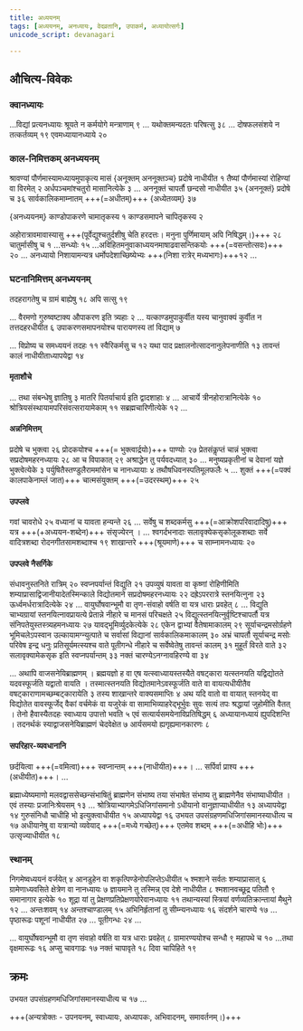 ```yaml
---
title: अध्ययनम्
tags: [अध्ययनम्, अनध्यायः, वेदव्रतानि, उपाकर्म, अध्यायोत्सर्गः]
unicode_script: devanagari

---
```


## औचित्य-विवेकः

### क्वानध्यायः
…विद्यां प्रत्यनध्यायः श्रूयते न कर्मयोगे मन्त्राणाम् ९ … यथोक्तमन्यदतः परिषत्सु ३८ … दोषफलसंशये न तत्कर्तव्यम् १९ एवमध्यायानध्याये २०

### काल-निमित्तकम् अनध्ययनम्
श्रावण्यां पौर्णमास्यामध्यायमुपाकृत्य मासं {अनूक्तम् अननूक्तञ्च} प्रदोषे नाधीयीत १ तैष्यां पौर्णमास्यां रोहिण्यां वा विरमेत् २ अर्धपञ्चमांश्चतुरो मासानित्येके ३ …
अननूक्तं चापर्तौ छन्दसो नाधीयीत ३५ {अननूक्तं} प्रदोषे च ३६ सार्वकालिकमाम्नातम् +++(=अधीतम्)+++ {अध्येतव्यम्} ३७

{अनध्ययनम्} काण्डोपाकरणे चामातृकस्य १ काण्डसमापने चापितृकस्य २

अहोरात्रावमावास्यासु +++(पूर्वेद्युश्चतुर्दशीषु चेति हरदत्तः। मनुना पुर्णिमायाम् अपि निषिद्धम्।)+++ २८ चातुर्मासीषु च १ …सन्ध्योः १५ ...अविहितमनुवाकाध्ययनमाषाढवासन्तिकयोः +++(=वसन्तोत्सवः)+++ २० … अनध्यायो निशायामन्यत्र धर्मोपदेशाच्छिष्येभ्यः +++(निशा रात्रेर् मध्यभागः)+++१२ …

### घटनानिमित्तम् अनध्ययनम्
तदहरागतेषु च ग्रामं बाह्येषु १८ अपि सत्सु १९ 

… वैरमणो गुरुष्वष्टाक्य औपाकरण इति त्र्यहाः २ … यत्काण्डमुपाकुर्वीत यस्य चानुवाक्यं कुर्वीत न तत्तदहरधीयीत ६ उपाकरणसमापनयोश्च पारायणस्य तां विद्याम् ७ 

… विप्रोष्य च समध्ययनं तदहः ११ स्वैरिकर्मसु च १२ यथा पाद प्रक्षालनोत्सादनानुलेपनाणीति १३ तावन्तं कालं नाधीयीताध्यापयेद्वा १४

#### मृताशौचे
… तथा संबन्धेषु ज्ञातिषु ३ मातरि पितर्याचार्य इति द्वादशाहाः ४ … आचार्ये त्रीनहोरात्रानित्येके १० श्रोत्रियसंस्थायामपरिसंवत्सरायामेकाम् ११ सब्रह्मचारिणीत्येके १२ …

#### अन्ननिमित्तम्
प्रदोषे च भुक्त्वा २६ प्रोदकयोश्च +++(= भुक्त्वार्द्रयोः)+++ पाण्योः २७ प्रेतसंकॢप्तं चान्नं भुक्त्वा सप्रदोषमहरनध्यायः २८ आ च विपाकात् २९ अश्राद्धेन तु पर्यवदध्यात् ३० … मनुष्यप्रकृतीनां च देवानां यज्ञे भुक्त्वेत्येके ३ पर्युषितैस्तण्डुलैराममांसेन च नानध्यायाः ४ तथौषधिवनस्पतिमूलफलैः ५ …  शुक्तं +++(=पक्वं कालपाकेनाम्लं जात)+++ चात्मसंयुक्तम् +++(=उदरस्थम्)+++ २५ 

#### उपप्लवे
गवां चावरोधे २५ वध्यानां च यावता हन्यन्ते २६ … सर्वेषु च शब्दकर्मसु +++(=आक्रोशपरिवादादिषु)+++ यत्र +++(+अध्ययन-शब्देन)+++ संसृज्येरन् । … श्वगर्दभनादाः सलावृक्येकसृकोलूकशब्दाः सर्वे वादित्रशब्दा रोदनगीतसामशब्दाश्च १९ शाखान्तरे +++(श्रूयमाणे)+++ च साम्नामनध्यायः २० 

#### उपप्लवे नैसर्गिके
संधावनुस्तनिते रात्रिम् २० स्वप्नपर्यान्तं विद्युति २१ उपव्युषं यावता वा कृष्णां रोहिणीमिति शम्याप्रासाद्विजानीयादेतस्मिन्काले विद्योतमाने सप्रदोषमहरनध्यायः २२ दह्रेऽपररात्रे स्तनयित्नुना २३ ऊर्ध्वमर्धरात्रादित्येके २४ … वायुर्घोषवान्भूमौ वा तृण-संवाहो वर्षति वा यत्र धाराः प्रवहेत् ८ … विद्युति चाभ्यग्रायां स्तनयित्नावप्रायत्ये प्रेतान्ने नीहारे च मानसं परिचक्षते २५ विद्युत्स्तनयित्नुर्वृष्टिश्चापर्तौ यत्र संनिपतेयुस्तस्त्र्यहमनध्यायः २७ यावद्भूमिर्व्युदकेत्येके २८ एकेन द्वाभ्यां वैतेषामाकालम् २९ सूर्याचन्द्रमसोर्ग्रहणे भूमिचलेऽपस्वान उल्कायामग्न्युत्पाते च सर्वासां विद्यानां सार्वकालिकमाकालम् ३० अभ्रं चापर्तौ सूर्याचन्द्र मसोः परिवेष इन्द्र धनुः प्रतिसूर्यमत्स्यश्च वाते पूतीगन्धे नीहारे च सर्वेष्वेतेषु तावन्तं कालम् ३१ मुहूर्तं विरते वाते ३२ सलावृक्यामेकसृक इति स्वप्नपर्यान्तम् ३३ नक्तं चारण्येऽनग्नावहिरण्ये वा ३४

… अथापि वाजसनेयिब्राह्मणम् । ब्रह्मयज्ञो ह वा एष यत्स्वाध्यायस्तस्यैते वषट्कारा यत्स्तनयति यद्विद्योतते यदवस्फूर्जति यद्वातो वायति । तस्मात्स्तनयति विद्योतमानेऽवस्फूर्जति वाते वा वायत्यधीयीतैव वषट्काराणामच्छम्बट्कारायेति ३ तस्य शाखान्तरे वाक्यसमाप्तिः ४ अथ यदि वातो वा वायात् स्तनयेद् वा विद्योतेत वावस्फूर्जेद् वैकां वर्चमेकं वा यजुरेकं वा सामाभिव्याहरेद्भूर्भुवः सुवः सत्यं तपः श्रद्धायां जुहोमीति वैतत् । तेनो हैवास्यैतदहः स्वाध्याय उपात्तो भवति ५ एवं सत्यार्यसमयेनाविप्रतिषिद्धम् ६ अध्यायानध्यायं ह्युपदिशन्ति । तदनर्थकं स्याद्वाजसनेयिब्राह्मणं चेदवेक्षेत ७ आर्यसमयो ह्यगृह्यमानकारणः ८

#### सपरिहार-व्यवधानानि
छर्दयित्वा +++(=वमित्वा)+++ स्वप्नान्तम् +++(नाधीयीत)+++। … सर्पिर्वा प्राश्य +++(अधीयीत)+++। … 

ब्रह्माध्येष्यमाणो मलवद्वाससेच्छन्संभाषितुं ब्राह्मणेन संभाष्य तया संभाषेत संभाष्य तु ब्राह्मणेनैव संभाष्याधीयीत । एवं तस्याः प्रजानिःश्रेयसम् १३ … श्रोत्रियाभ्यागमेऽधिजिगांसमानो ऽधीयानो वानुज्ञाप्याधीयीत १३ अध्यापयेद्वा १४ गुरुसंनिधौ चाधीहि भो इत्युक्त्वाधीयीत १५ अध्यापयेद्वा १६ उभयत उपसंग्रहणमधिजिगांसमानस्याधीत्य च १७ अधीयानेषु वा यत्रान्यो व्यवेयाद् +++(=मध्ये गच्छेत्)+++ एतमेव शब्दम् +++(=अधीहि भोः)+++ उत्सृज्याधीयीत १८

### स्थानम्
निगमेष्वध्ययनं वर्जयेत् ४ आनडुहेन वा शकृत्पिण्डेनोपलिप्तेऽधीयीत ५ श्मशाने सर्वतः शम्याप्रासात् ६ ग्रामेणाध्यवसिते क्षेत्रेण वा नानध्यायः ७ ज्ञायमाने तु तस्मिन्न् एव देशे नाधीयीत ८ श्मशानवच्छूद्र पतितौ ९ समानागार इत्येके १० शूद्रा यां तु प्रेक्षणप्रतिप्रेक्षणयोरेवानध्यायः ११ तथान्यस्यां स्त्रियां वर्णव्यतिक्रान्तायां मैथुने १२ … अन्तःशवम् १४ अन्तश्चाण्डालम् १५ अभिनिर्हृतानां तु सीम्न्यनध्यायः १६ संदर्शने चारण्ये १७ …  पृष्ठारूढः पशूनां नाधीयीत २७ … पूतीगन्धः २४ … 

… वायुर्घोषवान्भूमौ वा तृण संवाहो वर्षति वा यत्र धाराः प्रवहेत् ८ ग्रामारण्ययोश्च सन्धौ ९ महापथे च १० …तथा वृक्षमारूढः १६ अप्सु चावगाढः १७  नक्तं चापावृते १८ दिवा चापिहिते १९ 

## क्रमः
उभयत उपसंग्रहणमधिजिगांसमानस्याधीत्य च १७ ...  

+++(अन्यत्रोक्तः - उपनयनम्, स्वाध्यायः, अध्यापकः, अभिवादनम्, समावर्तनम्।)+++

